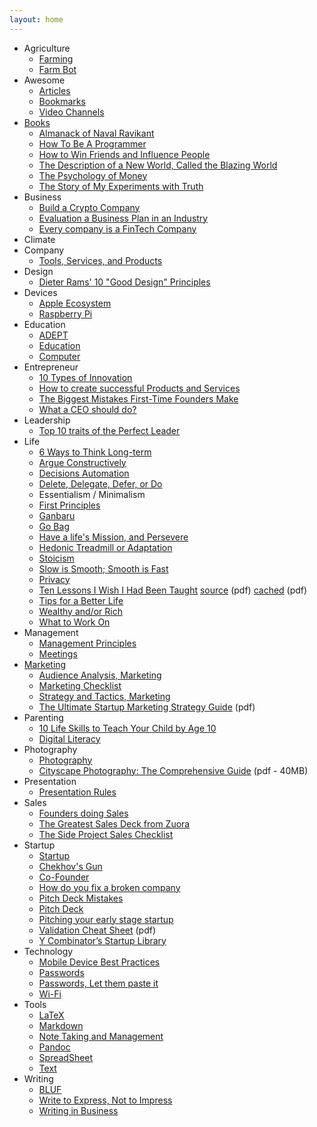 ```yaml
---
layout: home
---
```

- Agriculture
  + [Farming](/agriculture/farming/)
  + [Farm Bot](/agriculture/farm-bot/)
- Awesome
  + [Articles](/awesome/articles/)
  + [Bookmarks](/awesome/bookmarks/)
  + [Video Channels](/awesome/video/)
- [Books](/books/)
  + [Almanack of Naval Ravikant](/books/almanack-of-naval-ravikant/)
  + [How To Be A Programmer](/books/how-to-be-a-programmer/)
  + [How to Win Friends and Influence People](/books/how-to-win-friends-and-influence-people/)
  + [The Description of a New World, Called the Blazing World](/books/the-description-of-a-new-world-called-the-blazing-world/)
  + [The Psychology of Money](/book/the-psychology-of-money/)
  + [The Story of My Experiments with Truth](/books/the-story-of-my-experiments-with-truth/)
- Business
  + [Build a Crypto Company](/business/crypto/)
  + [Evaluation a Business Plan in an Industry](/business/evaluation-a-business-plan-in-an-industry/)
  + [Every company is a FinTech Company](/business/every-company-is-a-fintech-company/)
- Climate
- Company
  - [Tools, Services, and  Products](/company/tools-services-products/)
- Design
  + [Dieter Rams' 10 "Good Design" Principles](/design/dieter-rams-good-design/)
- Devices
  + [Apple Ecosystem](/devices/apple-ecosystem/)
  + [Raspberry Pi](/devices/raspberry-pi/)
- Education
  + [ADEPT](/education/adept/)
  + [Education](/education/education/)
  + [Computer](/education/computer/)
- Entrepreneur
  + [10 Types of Innovation](/entrepreneur/10-types-of-innovation/)
  + [How to create successful Products and Services](/entrepreneur/how-to-create-successful-products-and-services/)
  + [The Biggest Mistakes First-Time Founders Make](/entrepreneur/the-biggest-mistakes-first-time-founders-make/)
  + [What a CEO should do?](/entrepreneur/CEO-job-to-do/)
- Leadership
  + [Top 10 traits of the Perfect Leader](/leadership/top-10-traits-of-the-perfect-leader/)
- Life
  + [6 Ways to Think Long-term](/life/6-ways-to-think-long-term/)
  + [Argue Constructively](/life/argue-constructively/)
  + [Decisions Automation](/life/decisions-automation/)
  + [Delete, Delegate, Defer, or Do](/life/dddd/)
  + Essentialism / Minimalism
  + [First Principles](/life/first-principles/)
  + [Ganbaru](/life/ganbaru/)
  + [Go Bag](/life/go-bag/)
  + [Have a life's Mission, and Persevere](/life/have-a-life-mission-and-persevere/)
  + [Hedonic Treadmill or Adaptation](/life/hedonic-treadmill)
  + [Stoicism](/life/stoicism/)
  + [Slow is Smooth; Smooth is Fast](/life/slow-is-smooth-and-smooth-is-fast/)
  + [Privacy](/life/privacy/)
  + [Ten Lessons I Wish I Had Been Taught](/life/10-lessons-i-wish-i-had-been-taught/) [source](https://www.ams.org/notices/199701/comm-rota.pdf) (pdf) [cached](/life/10-lessons-i-wish-i-had-been-taught.pdf) (pdf)
  + [Tips for a Better Life](/life/tips-for-a-better-life/)
  + [Wealthy and/or Rich](/life/wealthy-rich/)
  + [What to Work On](/life/what-to-work-on/)
- Management
  + [Management Principles](/management/management-principles/)
  + [Meetings](/management/meetings/)
- [Marketing](/marketing/)
  + [Audience Analysis, Marketing](/marketing/marketing-audience-analysis/)
  + [Marketing Checklist](/marketing/marketing-checklist/)
  + [Strategy and Tactics, Marketing](/marketing/marketing-strategy-tactics/)
  + [The Ultimate Startup Marketing Strategy Guide](/marketing/ultimate-startup-marketing-strategy-guide.pdf/) (pdf)
- Parenting
  + [10 Life Skills to Teach Your Child by Age 10](/parenting/10-life-skills-to-teach-your-child-by-age-10/)
  + [Digital Literacy](/parenting/digital-literacy/)
- Photography
  + [Photography](/photography/photography/)
  + [Cityscape Photography: The Comprehensive Guide](/photography/cityscape-photography-guide.pdf) (pdf - 40MB)
- Presentation
  + [Presentation Rules](/presentation/presentation-rules/)
- Sales
  + [Founders doing Sales](/sales/sales-by-founders/)
  + [The Greatest Sales Deck from Zuora](/sales/the-greatest-sales-deck-from-zuora/)
  + [The Side Project Sales Checklist](/sales/the-side-project-sales-checklist/)
- Startup
  + [Startup](/startup/)
  + [Chekhov's Gun](/startup/chekhovs-gun/)
  + [Co-Founder](/startup/co-founder/)
  + [How do you fix a broken company](/startup/how-do-you-fix-a-broken-company/)
  + [Pitch Deck Mistakes](/startup/pitch-deck-mistakes/)
  + [Pitch Deck](/startup/pitch-deck/)
  + [Pitching your early stage startup](/startup/pitching-your-early-stage-startup/)
  + [Validation Cheat Sheet](/startup/validation-cheat-sheet.pdf) (pdf)
  + [Y Combinator’s Startup Library](/startup/ycombinator-startup-library/)
- Technology
  + [Mobile Device Best Practices](/technology/mobile-device-best-practices/)
  + [Passwords](/technology/passwords/)
  + [Passwords, Let them paste it](/technology/passwords-paste/)
  + [Wi-Fi](/technology/wi-fi/)
- Tools
  + [LaTeX](/tools/latex/)
  + [Markdown](/tools/markdown/)
  + [Note Taking and Management](/tools/note-taking-and-management/)
  + [Pandoc](/tools/pandoc/)
  + [SpreadSheet](/tools/spreadsheet/)
  + [Text](/tools/text/)
- Writing
  + [BLUF](/writing/bluf/)
  + [Write to Express, Not to Impress](/writing/write-to-express-not-to-impress/)
  + [Writing in Business](/writing/writing-business/)
